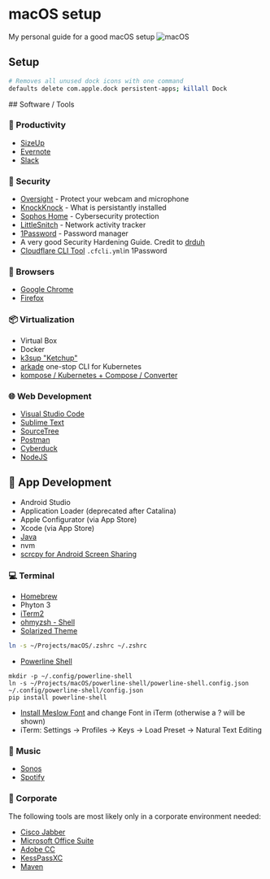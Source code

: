 # macOS setup

My personal guide for a good macOS setup
![macOS](assets/macOS_header.jpg)

## Setup

```bash
# Removes all unused dock icons with one command
defaults delete com.apple.dock persistent-apps; killall Dock
```

## Software / Tools

### 🚀 Productivity

- [SizeUp](http://www.irradiatedsoftware.com/sizeup/)
- [Evernote](https://evernote.com/intl/de/download)
- [Slack](https://slack.com/intl/de-ch/downloads/instructions/mac)

### 🔐 Security

- [Oversight](https://objective-see.com/products/oversight.html) - Protect your webcam and microphone
- [KnockKnock](https://objective-see.com/products/knockknock.html) - What is persistantly installed
- [Sophos Home](https://home.sophos.com/en-us.aspx) - Cybersecurity protection
- [LittleSnitch](https://www.obdev.at/products/littlesnitch/download-de.html) - Network activity tracker
- [1Password](https://1password.com/) - Password manager
- A very good Security Hardening Guide. Credit to [drduh](https://github.com/drduh/macOS-Security-and-Privacy-Guide)
- [Cloudflare CLI Tool](https://github.com/danielpigott/cloudflare-cli) `.cfcli.yml`in 1Password

### 🔎 Browsers

- [Google Chrome](https://www.google.com/intl/de/chrome/)
- [Firefox](https://www.mozilla.org/de/firefox/)

### 📦 Virtualization

- Virtual Box
- Docker
- [k3sup "Ketchup"](https://github.com/alexellis/k3sup)
- [arkade](https://github.com/alexellis/arkade) one-stop CLI for Kubernetes
- [kompose / Kubernetes + Compose / Converter](https://github.com/kubernetes/kompose)

### 🌐 Web Development

- [Visual Studio Code](https://code.visualstudio.com/download)
- [Sublime Text](https://www.sublimetext.com/download)
- [SourceTree](https://www.sourcetreeapp.com/)
- [Postman](https://www.getpostman.com/downloads/)
- [Cyberduck](https://cyberduck.io/download/)
- [NodeJS](https://nodejs.org/en/download/)

## 📱 App Development

- Android Studio
- Application Loader (deprecated after Catalina)
- Apple Configurator (via App Store)
- Xcode (via App Store)
- [Java](https://www.oracle.com/technetwork/java/javase/downloads/jdk8-downloads-2133151.html)
- nvm
- [scrcpy for Android Screen Sharing](https://github.com/Genymobile/scrcpy)

### 💻 Terminal

- [Homebrew](https://brew.sh/#install)
- Phyton 3
- [iTerm2](https://iterm2.com/downloads.html)
- [ohmyzsh - Shell](https://github.com/ohmyzsh/ohmyzsh)
- [Solarized Theme](https://ethanschoonover.com/solarized/)

```bash
ln -s ~/Projects/macOS/.zshrc ~/.zshrc
```

- [Powerline Shell](https://github.com/b-ryan/powerline-shell#zsh)

```
mkdir -p ~/.config/powerline-shell
ln -s ~/Projects/macOS/powerline-shell/powerline-shell.config.json ~/.config/powerline-shell/config.json
pip install powerline-shell
```

- [Install Meslow Font](https://github.com/powerline/fonts/blob/master/Meslo%20Slashed/Meslo%20LG%20M%20Regular%20for%20Powerline.ttf) and change Font in iTerm (otherwise a ? will be shown)
- iTerm: Settings -> Profiles -> Keys -> Load Preset -> Natural Text Editing

### 🎵 Music

- [Sonos](https://www.sonos.com/de-ch/support)
- [Spotify](https://www.spotify.com/ch-de/download/other/)

### 🏢 Corporate

The following tools are most likely only in a corporate environment needed:

- [Cisco Jabber](<https://software.cisco.com/download/home/283880684/type/284006014/release/12.7(1)>)
- [Microsoft Office Suite](https://www.office.com/?omkt=de-ch)
- [Adobe CC](https://www.adobe.com/ch_de/creativecloud.html)
- [KessPassXC](https://keepassxc.org/download/#mac)
- [Maven](https://maven.apache.org/download.cgi)
